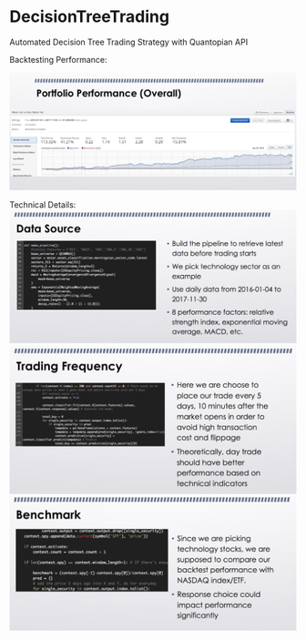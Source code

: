 # DecisionTreeTrading
Automated Decision Tree Trading Strategy with Quantopian API

Backtesting Performance:

![alt text](https://github.com/Peterzyx/DecisionTreeTrading/blob/master/Performance.jpg)

Technical Details:
![alt text](https://github.com/Peterzyx/DecisionTreeTrading/blob/master/DataSource.jpg)
![alt text](https://github.com/Peterzyx/DecisionTreeTrading/blob/master/TradingFrequency.jpg)
![alt text](https://github.com/Peterzyx/DecisionTreeTrading/blob/master/Benchmark.jpg)
